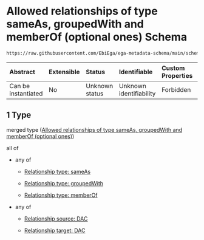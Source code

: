 # Allowed relationships of type sameAs, groupedWith and memberOf (optional ones) Schema

```txt
https://raw.githubusercontent.com/EbiEga/ega-metadata-schema/main/schemas/EGA.DAC.json#/properties/dacRelationships/items/allOf/1/anyOf/1
```



| Abstract            | Extensible | Status         | Identifiable            | Custom Properties | Additional Properties | Access Restrictions | Defined In                                                             |
| :------------------ | :--------- | :------------- | :---------------------- | :---------------- | :-------------------- | :------------------ | :--------------------------------------------------------------------- |
| Can be instantiated | No         | Unknown status | Unknown identifiability | Forbidden         | Allowed               | none                | [EGA.DAC.json\*](../../../schemas/EGA.DAC.json "open original schema") |

## 1 Type

merged type ([Allowed relationships of type sameAs, groupedWith and memberOf (optional ones)](ega-8-properties-dac-relationships-items-allof-relationship-constraints-for-a-dac-anyof-allowed-relationships-of-type-sameas-groupedwith-and-memberof-optional-ones.md))

all of

*   any of

    *   [Relationship type: sameAs](ega-12-definitions-relationship-type-sameas.md "check type definition")

    *   [Relationship type: groupedWith](ega-12-definitions-relationship-type-groupedwith.md "check type definition")

    *   [Relationship type: memberOf](ega-12-definitions-relationship-type-memberof.md "check type definition")

*   any of

    *   [Relationship source: DAC](ega-12-definitions-relationship-source-dac.md "check type definition")

    *   [Relationship target: DAC](ega-12-definitions-relationship-target-dac.md "check type definition")
